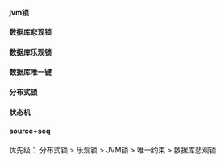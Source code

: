 #### jvm锁

#### 数据库悲观锁

#### 数据库乐观锁

#### 数据库唯一键

#### 分布式锁

#### 状态机

#### source+seq

优先级： 分布式锁 > 乐观锁 > JVM锁 > 唯一约束 > 数据库悲观锁